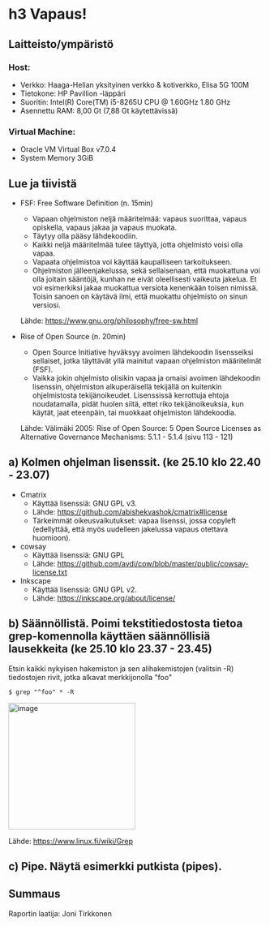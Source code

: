 
# h3 Vapaus!

## Laitteisto/ympäristö

### Host:
  - Verkko: Haaga-Helian yksityinen verkko & kotiverkko, Elisa 5G 100M
  - Tietokone: HP Pavillion -läppäri
  - Suoritin: Intel(R) Core(TM) i5-8265U CPU @ 1.60GHz   1.80 GHz
  - Asennettu RAM: 8,00 Gt (7,88 Gt käytettävissä)

### Virtual Machine:
  - Oracle VM Virtual Box v7.0.4
  - System Memory 3GiB


## Lue ja tiivistä
  - FSF: Free Software Definition (n. 15min)
    - Vapaan ohjelmiston neljä määritelmää: vapaus suorittaa, vapaus opiskella, vapaus jakaa ja vapaus muokata.
    - Täytyy olla pääsy lähdekoodiin.
    - Kaikki neljä määritelmää tulee täyttyä, jotta ohjelmisto voisi olla vapaa.
    - Vapaata ohjelmistoa voi käyttää kaupalliseen tarkoitukseen.
    - Ohjelmiston jälleenjakelussa, sekä sellaisenaan, että muokattuna voi olla joitain sääntöjä, kunhan ne eivät oleellisesti vaikeuta jakelua. Et voi esimerkiksi jakaa muokattua versiota kenenkään toisen nimissä. Toisin sanoen on käytävä ilmi, että muokattu ohjelmisto on sinun versiosi.
    
    Lähde: https://www.gnu.org/philosophy/free-sw.html
   
  - Rise of Open Source (n. 20min)
    - Open Source Initiative hyväksyy avoimen lähdekoodin lisensseiksi sellaiset, jotka täyttävät yllä mainitut vapaan ohjelmiston määritelmät (FSF).
    - Vaikka jokin ohjelmisto olisikin vapaa ja omaisi avoimen lähdekoodin lisenssin, ohjelmiston alkuperäisellä tekijällä on kuitenkin ohjelmistosta tekijänoikeudet. Lisenssissä kerrottuja ehtoja noudatamalla, pidät huolen siitä, ettet riko tekijänoikeuksia, kun käytät, jaat eteenpäin, tai muokkaat ohjelmiston lähdekoodia.

    Lähde: Välimäki 2005: Rise of Open Source: 5 Open Source Licenses as Alternative Governance Mechanisms: 5.1.1 - 5.1.4 (sivu 113 - 121)

## a) Kolmen ohjelman lisenssit. (ke 25.10 klo 22.40 - 23.07)
  - Cmatrix
    - Käyttää lisenssiä: GNU GPL v3.
    - Lähde: https://github.com/abishekvashok/cmatrix#license
    - Tärkeimmät oikeusvaikutukset: vapaa lisenssi, jossa copyleft (edellyttää, että myös uudelleen jakelussa vapaus otettava huomioon).
  - cowsay
    - Käyttää lisenssiä: GNU GPL
    - Lähde: https://github.com/avdi/cow/blob/master/public/cowsay-license.txt
  - Inkscape
    - Käyttää lisenssiä: GNU GPL v2.
    - Lähde: https://inkscape.org/about/license/

## b) Säännöllistä. Poimi tekstitiedostosta tietoa grep-komennolla käyttäen säännöllisiä lausekkeita (ke 25.10 klo 23.37 - 23.45)

  Etsin kaikki nykyisen hakemiston ja sen alihakemistojen (valitsin -R) tiedostojen rivit, jotka alkavat merkkijonolla "foo"

    $ grep "^foo" * -R     
    

<img width="250" alt="image" src="https://user-images.githubusercontent.com/89454122/214699456-d8d4fdf1-44b7-47dd-acd3-3bc128b3762e.png">

Lähde: https://www.linux.fi/wiki/Grep

## c) Pipe. Näytä esimerkki putkista (pipes).

## Summaus



Raportin laatija: Joni Tirkkonen
